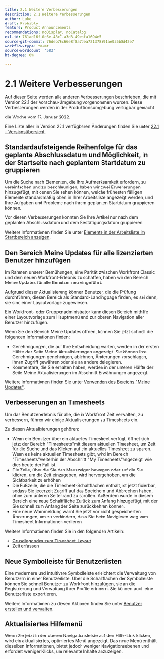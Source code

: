 ```yaml
---
title: 2.1 Weitere Verbesserungen
description: 2.1 Weitere Verbesserungen
author: Luke
draft: Probably
feature: Product Announcements
recommendations: noDisplay, noCatalog
exl-id: 761ad16f-0c6e-48c7-a3d3-49ebfa1694e5
source-git-commit: 76deb76c66e8f8a7dea721378591ae035b8d42e7
workflow-type: tm+mt
source-wordcount: '583'
ht-degree: 0%

---
```


# 2.1 Weitere Verbesserungen

Auf dieser Seite werden alle anderen Verbesserungen beschrieben, die mit Version 22.1 der Vorschau-Umgebung vorgenommen wurden. Diese Verbesserungen werden in der Produktionsumgebung verfügbar gemacht

<!--
<MadCap:conditionalText data-mc-conditions="QuicksilverOrClassic.Draft mode">
in January 2022
</MadCap:conditionalText>
-->

die Woche vom 17. Januar 2022.

Eine Liste aller in Version 22.1 verfügbaren Änderungen finden Sie unter [22.1 - Versionsübersicht](../../../product-announcements/product-releases/22.1-release-activity/22-1-release-overview.md).

## Standardaufsteigende Reihenfolge für das geplante Abschlussdatum und Möglichkeit, in der Startseite nach geplantem Startdatum zu gruppieren

Um die Suche nach Elementen, die Ihre Aufmerksamkeit erfordern, zu vereinfachen und zu beschleunigen, haben wir zwei Erweiterungen hinzugefügt, mit denen Sie sehen können, welche frühesten fälligen Elemente standardmäßig oben in Ihrer Arbeitsliste angezeigt werden, und Ihre Aufgaben und Probleme nach ihrem geplanten Startdatum gruppieren können.

Vor diesen Verbesserungen konnten Sie Ihre Artikel nur nach dem geplanten Abschlussdatum und dem Bestätigungsdatum gruppieren.

Weitere Informationen finden Sie unter [Elemente in der Arbeitsliste im Startbereich anzeigen](../../../workfront-basics/using-home/using-the-home-area/display-items-in-home-work-list.md).

## Den Bereich Meine Updates für alle lizenzierten Benutzer hinzufügen

Im Rahmen unserer Bemühungen, eine Parität zwischen Workfront Classic und dem neuen Workfront-Erlebnis zu schaffen, haben wir den Bereich Meine Updates für alle Benutzer neu eingeführt.

Aufgrund dieser Aktualisierung können Benutzer, die die Prüfung durchführen, diesen Bereich als Standard-Landingpage finden, es sei denn, sie sind einer Layoutvorlage zugewiesen.

Ein Workfront- oder Gruppenadministrator kann diesen Bereich mithilfe einer Layoutvorlage zum Hauptmenü und zur oberen Navigation aller Benutzer hinzufügen.

Wenn Sie den Bereich Meine Updates öffnen, können Sie jetzt schnell die folgenden Informationen finden:

* Genehmigungen, die auf Ihre Entscheidung warten, werden in der ersten Hälfte der Seite Meine Aktualisierungen angezeigt. Sie können Ihre Genehmigungen genehmigen, ablehnen, Änderungen vorschlagen, ihnen Zugriff gewähren oder sie an andere delegieren.
* Kommentare, die Sie erhalten haben, werden in der unteren Hälfte der Seite Meine Aktualisierungen im Abschnitt Erwähnungen angezeigt.

Weitere Informationen finden Sie unter [Verwenden des Bereichs &quot;Meine Updates&quot;](../../../workfront-basics/using-home/using-the-home-area/my-updates-area.md).

## Verbesserungen an Timesheets

Um das Benutzererlebnis für alle, die in Workfront Zeit verwalten, zu verbessern, führen wir einige Aktualisierungen zu Timesheets ein.

Zu diesen Aktualisierungen gehören:

* Wenn ein Benutzer über ein aktuelles Timesheet verfügt, öffnet sich jetzt der Bereich &quot;Timesheets&quot;mit diesem aktuellen Timesheet, um Zeit für die Suche und das Klicken auf ein aktuelles Timesheet zu sparen. Wenn es keine aktuellen Timesheets gibt, wird im Bereich &quot;Timesheets&quot;weiterhin der Abschnitt &quot;My Timesheets&quot;angezeigt, wie dies heute der Fall ist.
* Die Zeile, über die Sie den Mauszeiger bewegen oder auf die Sie klicken, um die Zeit einzugeben, wird hervorgehoben, um die Sichtbarkeit zu erhöhen.
* Die Fußzeile, die die Timesheet-Schaltflächen enthält, ist jetzt fixierbar, sodass Sie jederzeit Zugriff auf das Speichern und Abbrechen haben, ohne zum unteren Seitenrand zu scrollen. Außerdem wurde in diesem Bereich eine neue Schaltfläche Zurück zum Anfang hinzugefügt, mit der Sie schnell zum Anfang der Seite zurückkehren können.
* Eine neue Warnmeldung warnt Sie jetzt vor nicht gespeicherten Änderungen, um zu verhindern, dass Sie beim Navigieren weg vom Timesheet Informationen verlieren.

Weitere Informationen finden Sie in den folgenden Artikeln:

* [Grundlegendes zum Timesheet-Layout](../../../timesheets/timesheets/timesheet-layout.md)
* [Zeit erfassen](../../../timesheets/create-and-manage-timesheets/log-time.md)

## Neue Symbolleiste für Benutzerlisten

Eine modernere und intuitivere Symbolleiste erleichtert die Verwaltung von Benutzern in einer Benutzerliste. Über die Schaltflächen der Symbolleiste können Sie schnell Benutzer zu Workfront hinzufügen, sie an die Registrierung und Verwaltung ihrer Profile erinnern. Sie können auch eine Benutzerliste exportieren.

Weitere Informationen zu diesen Aktionen finden Sie unter [Benutzer erstellen und verwalten](../../../administration-and-setup/add-users/create-and-manage-users/create-and-manage-users.md).

## Aktualisiertes Hilfemenü

Wenn Sie jetzt in der oberen Navigationsleiste auf den Hilfe-Link klicken, wird ein aktualisiertes, optimiertes Menü angezeigt. Das neue Menü enthält dieselben Informationen, bietet jedoch weniger Navigationsebenen und erfordert weniger Klicks, um relevante Inhalte anzuzeigen.
